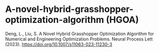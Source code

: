 # A-novel-hybrid-grasshopper-optimization-algorithm (HGOA)
Deng, L., Liu, S. A Novel Hybrid Grasshopper Optimization Algorithm for Numerical and Engineering Optimization Problems. Neural Process Lett (2023). https://doi.org/10.1007/s11063-023-11230-3
